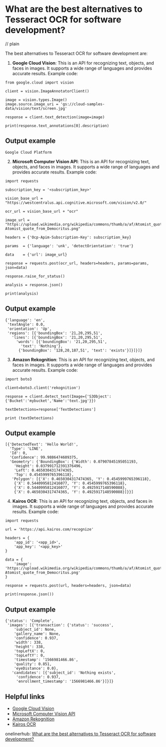 # What are the best alternatives to Tesseract OCR for software development?
// plain

The best alternatives to Tesseract OCR for software development are:

1. **Google Cloud Vision**: This is an API for recognizing text, objects, and faces in images. It supports a wide range of languages and provides accurate results. Example code:

```
from google.cloud import vision

client = vision.ImageAnnotatorClient()

image = vision.types.Image()
image.source.image_uri = 'gs://cloud-samples-data/vision/text/screen.jpg'

response = client.text_detection(image=image)

print(response.text_annotations[0].description)
```
## Output example

```
Google Cloud Platform
```

2. **Microsoft Computer Vision API**: This is an API for recognizing text, objects, and faces in images. It supports a wide range of languages and provides accurate results. Example code:

```
import requests

subscription_key = '<subscription_key>'

vision_base_url = "https://westcentralus.api.cognitive.microsoft.com/vision/v2.0/"

ocr_url = vision_base_url + "ocr"

image_url = "https://upload.wikimedia.org/wikipedia/commons/thumb/a/af/Atomist_quote_from_Democritus.png/338px-Atomist_quote_from_Democritus.png"

headers = {'Ocp-Apim-Subscription-Key': subscription_key}

params  = {'language': 'unk', 'detectOrientation': 'true'}

data    = {'url': image_url}

response = requests.post(ocr_url, headers=headers, params=params, json=data)

response.raise_for_status()

analysis = response.json()

print(analysis)
```

## Output example

```
{'language': 'en',
 'textAngle': 0.0,
 'orientation': 'Up',
 'regions': [{'boundingBox': '21,20,295,51',
   'lines': [{'boundingBox': '21,20,295,51',
     'words': [{'boundingBox': '21,20,295,51',
       'text': 'Nothing'},
      {'boundingBox': '128,20,187,51', 'text': 'exists'}]}]}]}
```

3. **Amazon Rekognition**: This is an API for recognizing text, objects, and faces in images. It supports a wide range of languages and provides accurate results. Example code:

```
import boto3

client=boto3.client('rekognition')

response = client.detect_text(Image={'S3Object':{'Bucket':'mybucket','Name':'text.jpg'}})

textDetections=response['TextDetections']

print (textDetections)
```

## Output example

```
[{'DetectedText': 'Hello World!',
  'Type': 'LINE',
  'Id': 0,
  'Confidence': 99.9886474609375,
  'Geometry': {'BoundingBox': {'Width': 0.07907845195051193,
    'Height': 0.037991712391376496,
    'Left': 0.4650304317474365,
    'Top': 0.4545999765396118},
   'Polygon': [{'X': 0.4650304317474365, 'Y': 0.4545999765396118},
    {'X': 0.5440995812416077, 'Y': 0.4545999765396118},
    {'X': 0.5440995812416077, 'Y': 0.4925917148590088},
    {'X': 0.4650304317474365, 'Y': 0.4925917148590088}]}}]
```

4. **Kairos OCR**: This is an API for recognizing text, objects, and faces in images. It supports a wide range of languages and provides accurate results. Example code:

```
import requests

url = 'https://api.kairos.com/recognize'

headers = {
    'app_id': '<app_id>',
    'app_key': '<app_key>'
}

data = {
    'image': 'https://upload.wikimedia.org/wikipedia/commons/thumb/a/af/Atomist_quote_from_Democritus.png/338px-Atomist_quote_from_Democritus.png'
}

response = requests.post(url, headers=headers, json=data)

print(response.json())
```

## Output example

```
{'status': 'Complete',
 'images': [{'transaction': {'status': 'success',
    'subject_id': None,
    'gallery_name': None,
    'confidence': 0.937,
    'width': 338,
    'height': 338,
    'topLeftX': 0,
    'topLeftY': 0,
    'timestamp': '1566981466.86',
    'quality': 0.851,
    'eyeDistance': 0.0},
   'candidates': [{'subject_id': 'Nothing exists',
     'confidence': 0.937,
     'enrollment_timestamp': '1566981466.86'}]}]}
```

## Helpful links
- [Google Cloud Vision](https://cloud.google.com/vision/)
- [Microsoft Computer Vision API](https://azure.microsoft.com/en-us/services/cognitive-services/computer-vision/)
- [Amazon Rekognition](https://aws.amazon.com/rekognition/)
- [Kairos OCR](https://www.kairos.com/docs/api/)

onelinerhub: [What are the best alternatives to Tesseract OCR for software development?](https://onelinerhub.com/tesseract-ocr/what-are-the-best-alternatives-to-tesseract-ocr-for-software-development)